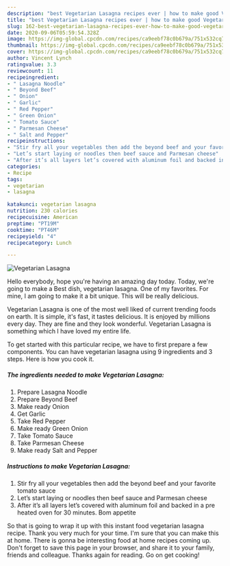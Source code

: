 ```yaml
---
description: "best Vegetarian Lasagna recipes ever | how to make good Vegetarian Lasagna"
title: "best Vegetarian Lasagna recipes ever | how to make good Vegetarian Lasagna"
slug: 162-best-vegetarian-lasagna-recipes-ever-how-to-make-good-vegetarian-lasagna
date: 2020-09-06T05:59:54.328Z
image: https://img-global.cpcdn.com/recipes/ca9eebf78c0b679a/751x532cq70/vegetarian-lasagna-recipe-main-photo.jpg
thumbnail: https://img-global.cpcdn.com/recipes/ca9eebf78c0b679a/751x532cq70/vegetarian-lasagna-recipe-main-photo.jpg
cover: https://img-global.cpcdn.com/recipes/ca9eebf78c0b679a/751x532cq70/vegetarian-lasagna-recipe-main-photo.jpg
author: Vincent Lynch
ratingvalue: 3.3
reviewcount: 11
recipeingredient:
- " Lasagna Noodle"
- " Beyond Beef"
- " Onion"
- " Garlic"
- " Red Pepper"
- " Green Onion"
- " Tomato Sauce"
- " Parmesan Cheese"
- " Salt and Pepper"
recipeinstructions:
- "Stir fry all your vegetables then add the beyond beef and your favorite tomato sauce"
- "Let’s start laying or noodles then beef sauce and Parmesan cheese"
- "After it’s all layers let’s covered with aluminum foil and backed in a pre heated oven for 30 minutes. Bom appetite"
categories:
- Recipe
tags:
- vegetarian
- lasagna

katakunci: vegetarian lasagna 
nutrition: 230 calories
recipecuisine: American
preptime: "PT19M"
cooktime: "PT46M"
recipeyield: "4"
recipecategory: Lunch

---
```



![Vegetarian Lasagna](https://img-global.cpcdn.com/recipes/ca9eebf78c0b679a/751x532cq70/vegetarian-lasagna-recipe-main-photo.jpg)

Hello everybody, hope you're having an amazing day today. Today, we're going to make a Best dish, vegetarian lasagna. One of my favorites. For mine, I am going to make it a bit unique. This will be really delicious.



Vegetarian Lasagna is one of the most well liked of current trending foods on earth. It is simple, it's fast, it tastes delicious. It is enjoyed by millions every day. They are fine and they look wonderful. Vegetarian Lasagna is something which I have loved my entire life.


To get started with this particular recipe, we have to first prepare a few components. You can have vegetarian lasagna using 9 ingredients and 3 steps. Here is how you cook it.

<!--inarticleads1-->

##### The ingredients needed to make Vegetarian Lasagna:

1. Prepare  Lasagna Noodle
1. Prepare  Beyond Beef
1. Make ready  Onion
1. Get  Garlic
1. Take  Red Pepper
1. Make ready  Green Onion
1. Take  Tomato Sauce
1. Take  Parmesan Cheese
1. Make ready  Salt and Pepper




<!--inarticleads2-->

##### Instructions to make Vegetarian Lasagna:

1. Stir fry all your vegetables then add the beyond beef and your favorite tomato sauce
1. Let’s start laying or noodles then beef sauce and Parmesan cheese
1. After it’s all layers let’s covered with aluminum foil and backed in a pre heated oven for 30 minutes. Bom appetite




So that is going to wrap it up with this instant food vegetarian lasagna recipe. Thank you very much for your time. I'm sure that you can make this at home. There is gonna be interesting food at home recipes coming up. Don't forget to save this page in your browser, and share it to your family, friends and colleague. Thanks again for reading. Go on get cooking!
